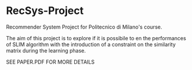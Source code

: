# RecSys-Project
Recommender System Project for Politecnico di Milano's course. 

The aim of this project is to explore if it is possibile to en the performances of SLIM algorithm with the introduction of a constraint on the
similarity matrix during the learning phase. 

SEE PAPER.PDF FOR MORE DETAILS

